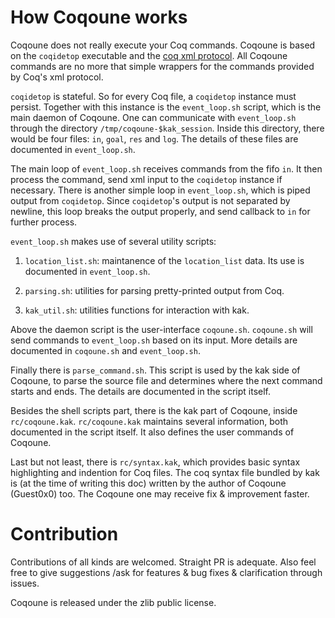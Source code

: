 
# How Coqoune works
Coqoune does not really execute your Coq commands.
Coqoune is based on the `coqidetop` executable and the
[coq xml protocol](https://github.com/coq/coq/blob/master/dev/doc/xml-protocol.md).
All Coqoune commands are no more that simple wrappers for the
commands provided by Coq's xml protocol.

`coqidetop` is stateful.
So for every Coq file, a `coqidetop` instance must persist.
Together with this instance is the `event_loop.sh` script,
which is the main daemon of Coqoune.
One can communicate with `event_loop.sh` through the directory
`/tmp/coqoune-$kak_session`.
Inside this directory, there would be four files:
`in`, `goal`, `res` and `log`.
The details of these files are documented in `event_loop.sh`.

The main loop of `event_loop.sh` receives commands from the fifo `in`.
It then process the command,
send xml input to the `coqidetop` instance if necessary.
There is another simple loop in `event_loop.sh`,
which is piped output from `coqidetop`.
Since `coqidetop`'s output is not separated by newline,
this loop breaks the output properly,
and send callback to `in` for further process.

`event_loop.sh` makes use of several utility scripts:

1. `location_list.sh`: maintanence of the `location_list` data.
Its use is documented in `event_loop.sh`.

2. `parsing.sh`: utilities for parsing pretty-printed output from Coq.

3. `kak_util.sh`: utilities functions for interaction with kak.

Above the daemon script is the user-interface `coqoune.sh`. 
`coqoune.sh` will send commands to `event_loop.sh` based on
its input. More details are documented in `coqoune.sh` and `event_loop.sh`.

Finally there is `parse_command.sh`.
This script is used by the kak side of Coqoune,
to parse the source file and determines where the next command starts and ends.
The details are documented in the script itself.

Besides the shell scripts part,
there is the kak part of Coqoune, inside `rc/coqoune.kak`.
`rc/coqoune.kak` maintains several information,
both documented in the script itself.
It also defines the user commands of Coqoune.

Last but not least, there is `rc/syntax.kak`,
which provides basic syntax highlighting and indention for Coq files.
The coq syntax file bundled by kak is (at the time of writing this doc)
written by the author of Coqoune (Guest0x0) too.
The Coqoune one may receive fix & improvement faster.

# Contribution
Contributions of all kinds are welcomed.
Straight PR is adequate.
Also feel free to give suggestions
/ask for features & bug fixes & clarification
through issues.

Coqoune is released under the zlib public license.
